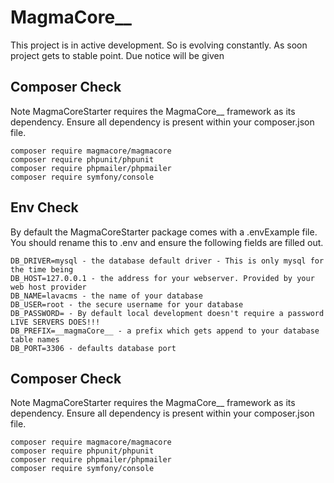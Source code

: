 # MagmaCore__
This project is in active development. So is evolving constantly. As soon project gets to stable point. Due notice will be given

## Composer Check
Note MagmaCoreStarter requires the MagmaCore__ framework as its dependency. Ensure all dependency  is present within your composer.json file.

```console
composer require magmacore/magmacore
composer require phpunit/phpunit
composer require phpmailer/phpmailer
composer require symfony/console
```

## Env Check
By default the MagmaCoreStarter package comes with a .envExample file. You should rename this to .env and ensure the following fields are filled out.

```console
DB_DRIVER=mysql - the database default driver - This is only mysql for the time being
DB_HOST=127.0.0.1 - the address for your webserver. Provided by your web host provider
DB_NAME=lavacms - the name of your database
DB_USER=root - the secure username for your database
DB_PASSWORD= - By default local development doesn't require a password LIVE SERVERS DOES!!!
DB_PREFIX=__magmaCore__ - a prefix which gets append to your database table names
DB_PORT=3306 - defaults database port
```

## Composer Check
Note MagmaCoreStarter requires the MagmaCore__ framework as its dependency. Ensure all dependency  is present within your composer.json file.

```console
composer require magmacore/magmacore
composer require phpunit/phpunit
composer require phpmailer/phpmailer
composer require symfony/console
```
